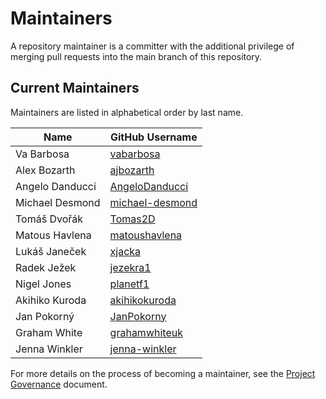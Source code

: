 # Maintainers

A repository maintainer is a committer with the additional privilege of merging pull requests into the main branch of this repository.

## Current Maintainers

Maintainers are listed in alphabetical order by last name.

| Name | GitHub Username |
| ---- | ---- |
| Va Barbosa | [vabarbosa](https://github.com/vabarbosa) |
| Alex Bozarth | [ajbozarth](https://github.com/ajbozarth) |
| Angelo Danducci | [AngeloDanducci](https://github.com/AngeloDanducci) |
| Michael Desmond | [michael-desmond](https://github.com/michael-desmond) |
| Tomáš Dvořák | [Tomas2D](https://github.com/Tomas2D) |
| Matous Havlena | [matoushavlena](https://github.com/matoushavlena) |
| Lukáš Janeček | [xjacka](https://github.com/xjacka) |
| Radek Ježek | [jezekra1](https://github.com/jezekra1) |
| Nigel Jones | [planetf1](https://github.com/planetf1) |
| Akihiko Kuroda | [akihikokuroda](https://github.com/akihikokuroda) |
| Jan Pokorný | [JanPokorny](https://github.com/JanPokorny) |
| Graham White | [grahamwhiteuk](https://github.com/grahamwhiteuk) |
| Jenna Winkler | [jenna-winkler](https://github.com/jenna-winkler) |

For more details on the process of becoming a maintainer, see the [Project Governance](https://github.com/i-am-bee/community/blob/main/GOVERNANCE.md) document.
